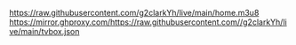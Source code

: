 https://raw.githubusercontent.com/g2clarkYh/live/main/home.m3u8
https://mirror.ghproxy.com/https://raw.githubusercontent.com//g2clarkYh/live/main/tvbox.json
